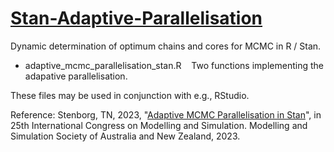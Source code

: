 # [Stan-Adaptive-Parallelisation](https://github.com/tstenborg/Stan-Adaptive-Parallelisation)
Dynamic determination of optimum chains and cores for MCMC in R / Stan.

- adaptive_mcmc_parallelisation_stan.R &nbsp;&nbsp; Two functions implementing the adapative parallelisation.<br />

These files may be used in conjunction with e.g., RStudio.

Reference: Stenborg, TN, 2023, "[Adaptive MCMC Parallelisation in Stan](https://mssanz.org.au/modsim2023/files/stenborg.pdf)", in 25th International Congress on Modelling and Simulation. Modelling and Simulation Society of Australia and New Zealand, 2023.
